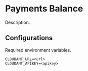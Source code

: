 # Payments Balance

Description.

## Configurations

Required environment variables.

```
CLOUDANT_URL=<url>
CLOUDANT_APIKEY=<apikey>
```

